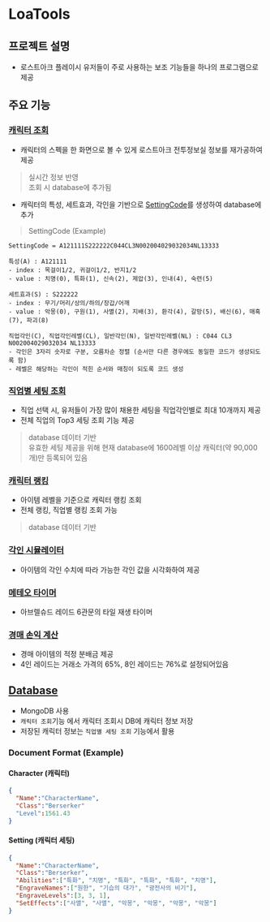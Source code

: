 # LoaTools
## 프로젝트 설명
* 로스트아크 플레이시 유저들이 주로 사용하는 보조 기능들을 하나의 프로그램으로 제공
## 주요 기능
### [캐릭터 조회](https://github.com/Wseop/Qt_LoaTools/tree/master/tools/character_search)
* 캐릭터의 스펙을 한 화면으로 볼 수 있게 로스트아크 전투정보실 정보를 재가공하여 제공
> 실시간 정보 반영<br>조회 시 database에 추가됨
* 캐릭터의 특성, 세트효과, 각인을 기반으로 [SettingCode](https://github.com/Wseop/Qt_LoaTools/blob/master/tools/setting_adviser/setting_code.cpp)를 생성하여 database에 추가
> SettingCode (Example)
```
SettingCode = A121111S222222C044CL3N002004029032034NL13333

특성(A) : A121111
- index : 목걸이1/2, 귀걸이1/2, 반지1/2
- value : 치명(0), 특화(1), 신속(2), 제압(3), 인내(4), 숙련(5)
 
세트효과(S) : S222222 
- index : 무기/머리/상의/하의/장갑/어깨
- value : 악몽(0), 구원(1), 사멸(2), 지배(3), 환각(4), 갈망(5), 배신(6), 매혹(7), 파괴(8)

직업각인(C), 직업각인레벨(CL), 일반각인(N), 일반각인레벨(NL) : C044 CL3 N002004029032034 NL13333
- 각인은 3자리 숫자로 구분, 오름차순 정렬 (순서만 다른 경우에도 동일한 코드가 생성되도록 함)
- 레벨은 해당하는 각인이 적힌 순서와 매칭이 되도록 코드 생성
```
### [직업별 세팅 조회](https://github.com/Wseop/Qt_LoaTools/tree/master/tools/setting_adviser)
* 직업 선택 시, 유저들이 가장 많이 채용한 세팅을 직업각인별로 최대 10개까지 제공
* 전체 직업의 Top3 세팅 조회 기능 제공
> database 데이터 기반<br>유효한 세팅 제공을 위해 현재 database에 1600레벨 이상 캐릭터(약 90,000개)만 등록되어 있음
### [캐릭터 랭킹](https://github.com/Wseop/Qt_LoaTools/tree/master/tools/ranking_board)
* 아이템 레벨을 기준으로 캐릭터 랭킹 조회
* 전체 랭킹, 직업별 랭킹 조회 가능
> database 데이터 기반
### [각인 시뮬레이터](https://github.com/Wseop/Qt_LoaTools/tree/master/tools/engrave_simulator)
* 아이템의 각인 수치에 따라 가능한 각인 값을 시각화하여 제공
### [메테오 타이머](https://github.com/Wseop/Qt_LoaTools/tree/master/tools/meteor_timer)
* 아브렐슈드 레이드 6관문의 타일 재생 타이머
### [경매 손익 계산](https://github.com/Wseop/Qt_LoaTools/tree/master/tools/auction_calc)
* 경매 아이템의 적정 분배금 제공
* 4인 레이드는 거래소 가격의 65%, 8인 레이드는 76%로 설정되어있음
## [Database](https://github.com/Wseop/Qt_LoaTools/tree/master/db)
* MongoDB 사용
* `캐릭터 조회`기능 에서 캐릭터 조회시 DB에 캐릭터 정보 저장
* 저장된 캐릭터 정보는 `직업별 세팅 조회` 기능에서 활용
### Document Format (Example)
#### Character (캐릭터)
```json
{
  "Name":"CharacterName",
  "Class":"Berserker"
  "Level":1561.43
}
```
#### Setting (캐릭터 세팅)
```json
{
  "Name":"CharacterName",
  "Class":"Berserker",
  "Abilities":["특화", "치명", "특화", "특화", "특화", "치명"],
  "EngraveNames":["원한", "기습의 대가", "광전사의 비기"],
  "EngraveLevels":[3, 3, 1],
  "SetEffects":["사멸", "사멸", "악몽", "악몽", "악몽", "악몽"]
}
```
